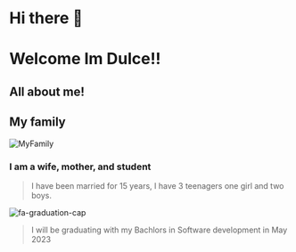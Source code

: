 # Hi there 👋
# Welcome Im Dulce!!

## All about me!

## My family

![MyFamily](fam.jpg=200x300 "My Family")
### I am a wife, mother, and student

>I have been married for 15 years, I have 3 teenagers one girl and two boys.

![fa-graduation-cap](graduation-cap-solid.svg=200x300)
>I will be graduating with my Bachlors in Software development in May 2023

<!--
**wilsd15/wilsd15** is a ✨ _special_ ✨ repository because its `README.md` (this file) appears on your GitHub profile.

Here are some ideas to get you started:

- 🔭 I’m currently working on my Bachlors Degree at Broward College
- 🌱 I’m currently learning Software Development
- 👯 I’m looking to collaborate on more projects
- 🤔 I’m looking for help with learning how to write code
- 💬 Ask me about anything!!
- 📫 How to reach me: wild15@mail.broward.edu
- 😄 I love all things sweet! My two favorite desserts are key lime pie and ice cream 
- ⚡ Fun fact: I love to sleep, shop, watch movies and go to the beach.
-->

